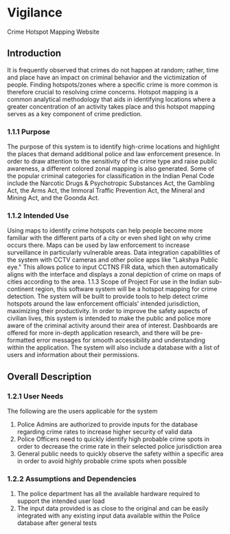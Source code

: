# Vigilance
Crime Hotspot Mapping Website

## Introduction
It is frequently observed that crimes do not happen at random; rather, time and place have an impact on criminal behavior and the victimization of people. Finding hotspots/zones where a specific crime is more common is therefore crucial to resolving crime concerns. Hotspot mapping is a common analytical methodology that aids in identifying locations where a greater concentration of an activity takes place and this hotspot mapping serves as a key component of crime prediction.
### 1.1.1 Purpose
The purpose of this system is to identify high-crime locations and highlight the places that demand additional police and law enforcement presence. In order to draw attention to the sensitivity of the crime type and raise public awareness, a different colored zonal mapping is also generated. Some of the popular criminal categories for classification in the Indian Penal Code include the Narcotic Drugs & Psychotropic Substances Act, the Gambling Act, the Arms Act, the Immoral Traffic Prevention Act, the Mineral and Mining Act, and the Goonda Act.
### 1.1.2 Intended Use
Using maps to identify crime hotspots can help people become more familiar with the different parts of a city or even shed light on why crime occurs there.  Maps can be used by law enforcement to increase surveillance in particularly vulnerable areas. Data integration capabilities of the system with CCTV cameras and other police apps like "Lakshya Public eye." This allows police to input CCTNS FIR data, which then automatically aligns with the interface and displays a zonal depiction of crime on maps of cities according to the area.
1.1.3 Scope of Project
For use in the Indian sub-continent region, this software system will be a hotspot mapping for crime detection. The system will be built to provide tools to help detect crime hotspots around the law enforcement officials' intended jurisdiction, maximizing their productivity. 
In order to improve the safety aspects of civilian lives, this system is intended to make the public and police more aware of the criminal activity around their area of interest. Dashboards are offered for more in-depth application research, and there will be pre-formatted error messages for smooth accessibility and understanding within the application. The system will also include a  database with a list of users and information about their permissions.


## Overall Description
### 1.2.1 User Needs
The following are the users applicable for the system
1.	Police Admins are authorized to provide inputs for the database regarding crime rates to increase higher security of valid data
2.	Police Officers need to quickly identify high probable crime spots in order to decrease the crime rate in their selected police jurisdiction area
3.	General public needs to quickly observe the safety within a specific area in order to avoid highly probable crime spots when possible
### 1.2.2 Assumptions and Dependencies
1.	The police department has all the available hardware required to support the intended user load
2.	The input data provided is as close to the original and can be easily integrated with any existing input data available within the Police database after general tests
